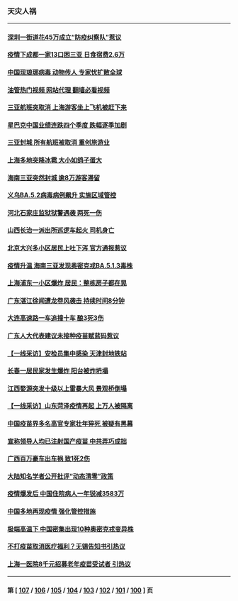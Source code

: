 ### 天灾人祸
---
#### [深圳一街道花45万成立“防疫纠察队”惹议](../../pages/ncid280/n13797675.md?08080845) 
#### [疫情下成都一家13口困三亚 日食宿费2.6万](../../pages/ncid280/n13797379.md?08080845) 
#### [中国现琅琊病毒 动物传人 专家忧扩散全球](../../pages/ncid280/n13797418.md?08080845) 
#### [油管热门视频 网站代理 翻墙必看视频](http://209.222.30.114:81/youtube.html?08080845)
#### [三亚航班突取消 上海游客坐上飞机被赶下来](../../pages/ncid280/n13797322.md?08080845) 
#### [星巴克中国业绩连跌四个季度 跌幅逐季加剧](../../pages/ncid280/n13797229.md?08080845) 
#### [三亚封城 所有航班被取消 重创旅游业](../../pages/ncid280/n13796943.md?08080845) 
#### [上海多地突降冰雹 大小如鸽子蛋大](../../pages/ncid280/n13797006.md?08080845) 
#### [海南三亚突然封城 逾8万游客滞留](../../pages/ncid280/n13796838.md?08080845) 
#### [义乌BA.5.2病毒病例飙升 实施区域管控](../../pages/ncid280/n13796320.md?08080845) 
#### [河北石家庄监狱狱警遇袭 两死一伤](../../pages/ncid280/n13796296.md?08080845) 
#### [山西长治一派出所巡逻车起火 司机身亡](../../pages/ncid280/n13796204.md?08080845) 
#### [北京大兴多小区居民上吐下泻 官方通报惹议](../../pages/ncid280/n13795413.md?08080845) 
#### [疫情升温 海南三亚发现奥密克戎BA.5.1.3毒株](../../pages/ncid280/n13795204.md?08080845) 
#### [上海浦东一小区爆炸 居民：整栋房子都在晃](../../pages/ncid280/n13793853.md?08080845) 
#### [广东湛江徐闻遭龙卷风袭击 持续时间8分钟](../../pages/ncid280/n13793637.md?08080845) 
#### [大连高速路一车追撞十车 酿3死3伤](../../pages/ncid280/n13793171.md?08080845) 
#### [广东人大代表建议未接种疫苗赋蓝码惹议](../../pages/ncid280/n13793159.md?08080845) 
#### [【一线采访】安检员集中感染 天津封地铁站](../../pages/ncid280/n13792778.md?08080845) 
#### [长春一居民家发生爆炸 阳台被炸坍塌](../../pages/ncid280/n13792201.md?08080845) 
#### [江西婺源突发十级以上雷暴大风 景观桥倒塌](../../pages/ncid280/n13792183.md?08080845) 
#### [【一线采访】山东菏泽疫情再起 上万人被隔离](../../pages/ncid280/n13791948.md?08080845) 
#### [中国疫苗界多名高官专家壮年猝死 被疑有黑幕](../../pages/ncid280/n13791884.md?08080845) 
#### [宣称领导人均已注射国产疫苗 中共弄巧成拙](../../pages/ncid280/n13791829.md?08080845) 
#### [广西百万豪车出车祸 致1死2伤](../../pages/ncid280/n13791625.md?08080845) 
#### [大陆知名学者公开批评“动态清零”政策](../../pages/ncid280/n13791457.md?08080845) 
#### [疫情爆发后 中国住院病人一年锐减3583万](../../pages/ncid280/n13790489.md?08080845) 
#### [中国多地再现疫情 强化管控措施](../../pages/ncid280/n13790323.md?08080845) 
#### [极端高温下 中国密集出现10种奥密克戎变异株](../../pages/ncid280/n13790214.md?08080845) 
#### [不打疫苗取消医疗福利？无锡告知书引热议](../../pages/ncid280/n13790028.md?08080845) 
#### [上海一医院8千元招募老年疫苗受试者 引热议](../../pages/ncid280/n13790026.md?08080845) 

---
#### 第 [ [107](./107.md?08080845) / [106](./106.md?08080845) / [105](./105.md?08080845) / [104](./104.md?08080845) / [103](./103.md?08080845) / [102](./102.md?08080845) / [101](./101.md?08080845) / [100](./100.md?08080845) ] 页
